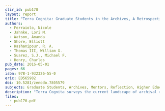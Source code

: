 ```yaml
---
clir_id: pub170
layout: report
title: "Terra Cognita: Graduate Students in the Archives, A Retrospective on the CLIR Mellon Fellowships for Dissertation Research in Original Sources"
authors: 
  - Ferraiolo, Nicole
  - Jahnke, Lori M.
  - Watson, Amanda 
  - Shore, Elliott
  - Kashanipour, R. A. 
  - Thomas III, William G.
  - Suarez, S.J., Michael F.
  - Henry, Charles
pub_date: 2016-05-01
pages: 66
isbn: 978-1-932326-55-0
eric: ED565902
doi: 10.5281/zenodo.7805579
subjects: Graduate Students, Archives, Mentors, Reflection, Higher Education, Geographic Distribution, Fellowships, Preservation, Microforms, Photography, Graduate Study, Research Libraries, Librarians, Historians, Museums, Faculty Advisers, Doctoral Dissertations, Surveys, Scholarship, Observation, Foreign Countries 
description: "Terra Cognita surveys the current landscape of archival research and the experiences of emerging scholars seeking to navigate it. Drawing on data from CLIR’s Mellon Fellowships for Dissertation Research in Original Sources, the report takes an in-depth look at how the conditions and practices of original source research have changed in recent decades and what communities invested in cultural heritage research can do to better support new scholarship in this evolving context. Part one of the report presents an assessment of the fellowship program based on data that fellows submitted in their final reports to CLIR between 2003 and 2015. In part two, program mentors Elliott Shore and Ryan Kashanipour share observations based on their work with the fellows. Part three presents broader perspectives on original source research, prompted by discussions at a meeting hosted by CLIR in January 2016. The volume closes with an afterword by Charles Henry that contemplates the intellectual and contextual challenges of conducting original source research today. Throughout the volume are brief reflections by past fellows about their research experiences and how the fellowship has influenced their careers."
files:
  - pub170.pdf
---
```

